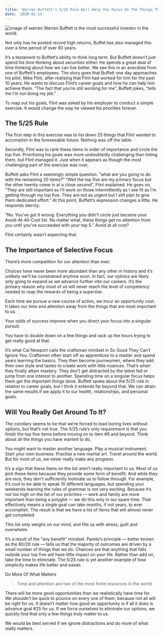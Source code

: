```yaml
---
title: 'Warren Buffett’s 5/25 Rule Will Help You Focus On The Things That Matter'
date: '2020-02-13'
---
```


![image of warren](https://miro.medium.com/max/1910/1*3fyAAmTylKZArF0d1Ohw7w.jpeg)
Warren Buffett is the most successful investor in the world.

Not only has he posted record high returns, Buffet has also managed this over a time period of over 60 years.

It’s a testament to Buffett’s ability to think long term. But Buffett doesn’t just spend his time thinking about securities either. He spends a great deal of time thinking about how we can live better. We see this in an anecdote from one of Buffett’s employees.
The story goes that Buffett one day approaches his pilot, Mike Flint, after realising that Flint had worked for him for the past 10 years. He wants to discuss Flint’s career goals and how he can help him achieve them.
“The fact that you’re still working for me”, Buffett jokes, “tells me I’m not doing my job.”

To map out his goals, Flint was asked by his employer to conduct a simple exercise. It would change the way he viewed his priorities forever.

## The 5/25 Rule

The first step in this exercise was to list down 25 things that Flint wanted to accomplish in the foreseeable future. Nothing was off the table.

Secondly, Flint was to rank these items in order of importance and circle the top five. Prioritising his goals was more undoubtedly challenging than listing them, but Flint managed it.
Just when it appears as though the most challenging part of the exercise was over, 

Buffett asks Flint a seemingly simple question: “what are you going to do with the remaining 20 items?”
“Well the top five are my primary focus but the other twenty come in at a close second”, Flint explained. He goes on, “They are still important so I’ll work on those intermittently as I see fit as I’m getting through my top five. They are not as urgent but I still plan to give them dedicated effort.”
At this point, Buffett’s expression changes a little. He responds sternly:

“No. You’ve got it wrong. Everything you didn’t circle just became your Avoid-At-All-Cost list. No matter what, these things get no attention from you until you’ve succeeded with your top 5.”
Avoid at all cost?

Flint certainly wasn’t expecting that.

## The Importance of Selective Focus

There’s more competition for our attention than ever.

Choices have never been more abundant than any other in history and it’s unlikely we’ll be constrained anytime soon. In fact, our options are likely only going to expand as we advance further into our careers.
It’s the primary reason why most of us will never reach the level of competency needed to reap the rewards of being a superstar. 

Each time we pursue a new course of action, we incur an opportunity cost. It takes our time and attention away from the things that are most important to us.

Your odds of success improve when you direct your focus into a singular pursuit. 

You have to double down on a few things and rack up the hours trying to get really good at that.

It’s what Cal Newport calls the craftsman mindset in So Good They Can’t Ignore You. Craftsmen often start off as apprentices to a master and spend years learning the basics. They then become journeymen, where they add their own style and tastes to create work with little nuances. That’s when they finally attain mastery.
They don’t get distracted by the latest fad or jump from one interest to another. Spending time on a singular focus helps them get the important things done.
Buffett spoke about the 5/25 rule in relation to career goals, but I think it extends far beyond that. We can attain the same results if we apply it to our health, relationships, and personal goals.

## Will You Really Get Around To It?

The corollary seems to be that we’re forced to lead boring lives without options, but that’s not true. The 5/25 rule’s only requirement is that you finish the top five items before moving on to item #6 and beyond.
Think about all the things you have wanted to do.

You might want to master another language. Play a musical instrument. Start your own business. Practise a new martial art. Travel around the world.
But for most of us, we never really make any progress.

It’s a sign that these items on the list aren’t really important to us. Most of us pick these items because they provide some form of benefit. And while they are nice, they don’t sufficiently motivate us to follow through.
For example, it’s cool to be able to speak 10 different languages, but spending your weekends learning the rules of grammar is not very exciting. Because it’s not too high on the list of our priorities — work and family are more important than being a polyglot — we do this only in our spare time. That effectively means a single goal can take months, if not years, to ever accomplish.
The result is that we have a list of items that will almost never get completed.

This list only weighs on our mind, and fills us with stress, guilt and overwhelm.

It’s a result of the “any benefit” mindset. Pareto’s principle — better known as the 80/20 rule — tells us that the majority of outcomes are driven by a small number of things that we do. Chances are that anything that falls outside your top five will have little impact on your life.
Rather than add on, take the time to eliminate. The 5/25 rule is yet another example of how simplicity makes life better and easier.

Do More Of What Matters

> Time and attention are two of the most finite resources in the world.

There will be more good opportunities than we realistically have time for. We shouldn’t be quick to pounce on every one of them, because not all will be right for us. It doesn’t matter how good an opportunity is if all it does is advance goal #25 for us.
If we force ourselves to eliminate our options, we quickly find that only a few things truly matter to us.

We would be best served if we ignore distractions and do more of what really matters.

